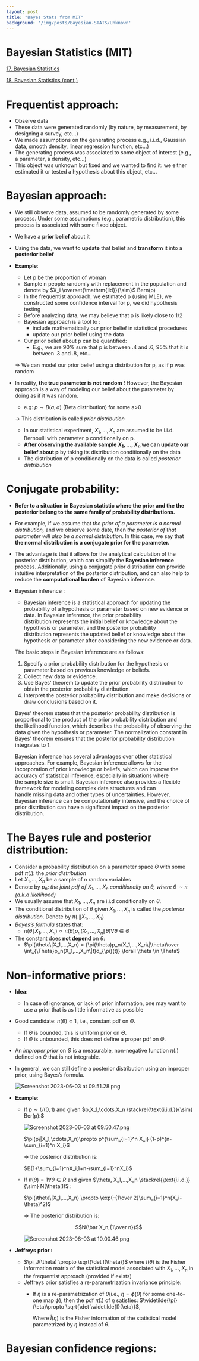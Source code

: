 ```yaml
---
layout: post
title: "Bayes Stats from MIT"
background: '/img/posts/Bayesian-STATS/Unknown'
---
```

# Bayesian Statistics (MIT)

[17. Bayesian Statistics](https://www.youtube.com/watch?v=bFZ-0FH5hfs&list=PLUl4u3cNGP60uVBMaoNERc6knT_MgPKS0&index=15)

[18. Bayesian Statistics (cont.)](https://www.youtube.com/watch?v=k2inA31Gups)

# **Frequentist approach:**

- Observe data
- These data were generated randomly (by nature, by measurement, by designing  a survey, etc…)
- We made assumptions on the generating process e.g., i.i.d., Gaussian data, smooth density, linear regression function, etc...)
- The generating process was associated to some object of interest (e.g., a parameter, a density, etc...)
- This object was unknown but fixed and we wanted to find it: we either estimated it or tested a hypothesis about this object, etc…

# **Bayesian approach:**

- We still observe data, assumed to be randomly generated by some process. Under some assumptions (e.g., parametric distribution), this process is associated with some fixed object.
- We have a **prior belief** about it
- Using the data, we want to **update** that belief and **transform** it into a **posterior belief**

- **Example**:
    - Let p be the proportion of woman
    - Sample n people randomly with replacement in the population and denote by  $X_i \overset{\mathrm{iid}}{\sim}$  Bern(p)
    - In the frequentist approach, we estimated p (using MLE), we constructed some confidence interval for p, we did hypothesis testing
    - Before analyzing data, we may believe that p is likely close to 1/2
    - Bayesian approach is a tool to :
        - include mathematically our prior belief in statistical procedures
        - update our prior belief using the data
    - Our prior belief about p can be quantified:
        - E.g., we are 90% sure that p is between .4 and .6, 95% that it is between .3 and .8, etc...
            
    
    ⇒ We can model our prior belief using a distribution for p, as if p was random
    
- In reality, **the true parameter is not random** ! However, the Bayesian approach is a way of modeling our belief about the parameter by doing as if it was random.
    - e.g: $p \sim B(a,a)$ (Beta distribution) for some a>0
    
    → This distribution is called *prior distribution*
    
    - In our statistical experiment, $X_1,...,X_n$ are assumed to be i.i.d. Bernoulli with parameter p conditionally on p.
    - **After observing the available sample $X_1,...,X_n$ we can update our belief about p** by taking its distribution conditionally on the data
    - The distribution of p conditionally on the data is called *posterior distribution*

# **Conjugate  probability:**

- **Refer to a situation in Bayesian statistic where the prior and the the posterior belong to the same family of probability distributions.**
- For example, if we assume that *the prior of a parameter is a normal distribution,* and we observe some date, then *the posterior of that parameter will also be a normal distribution*. In this case, we say that **the normal distribution is a conjugate prior for the parameter.**
- The advantage is that it allows for the analytical calculation of the posterior distribution, which can simplify the **Bayesian inference** process. Additionally, using a conjugate prior distribution can provide intuitive interpretation of the posterior distribution, and can also help to reduce the **computational** **burden** of Bayesian inference.
- Bayesian inference :
    - Bayesian inference is a statistical approach for updating the probability of a hypothesis or parameter based on new evidence or data. In Bayesian inference, the prior probability distribution represents the initial belief or knowledge about the hypothesis or parameter, and the posterior probability distribution represents the updated belief or knowledge about the hypothesis or parameter after considering the new evidence or data.
    
    The basic steps in Bayesian inference are as follows:
    
    1. Specify a prior probability distribution for the hypothesis or parameter based on previous knowledge or beliefs.
    2. Collect new data or evidence.
    3. Use Bayes' theorem to update the prior probability distribution to obtain the posterior probability distribution.
    4. Interpret the posterior probability distribution and make decisions or draw conclusions based on it.
    
    Bayes' theorem states that the posterior probability distribution is proportional to the product of the prior probability distribution and the likelihood function, which describes the probability of observing the data given the hypothesis or parameter. The normalization constant in Bayes' theorem ensures that the posterior probability distribution integrates to 1.
    
    Bayesian inference has several advantages over other statistical approaches. For example, Bayesian inference allows for the incorporation of prior knowledge or beliefs, which can improve the accuracy of statistical inference, especially in situations where the sample size is small. Bayesian inference also provides a flexible framework for modeling complex data structures and can handle missing data and other types of uncertainties. However, Bayesian inference can be computationally intensive, and the choice of prior distribution can have a significant impact on the posterior distribution.
    

# **The Bayes rule and posterior distribution:**

- Consider a probability distribution on a parameter space $\Theta$ with some pdf $\pi(.)$: the *prior distribution*
- Let $X_1,...,X_n$ be a sample of n random variables
- Denote by $p_n$: *the joint pdf of $X_1,...,X_n$ conditionally on $\theta,$ where $\theta \sim \pi$ (a.k.a likelihood)*
- We usually assume that $X_1,...,X_n$ are i.i.d conditionally on $\theta$.
- The conditional distribution of $\theta$ given $X_1,...,X_n$ is called the *posterior distribution*. Denote by $\pi(.\|X_1,...,X_n)$
- *Bayes’s formula* states that:
    - $\pi(\theta\|X_1,...,X_n) \propto \pi(\theta)p_n(X_1,...,X_n\|\theta)\forall \theta \in \Theta$
- The constant does **not depend** on $\theta$:
    - $\pi(\theta\|X_1,...,X_n) = {\pi(\theta)p_n(X_1,...,X_n\|\theta)\over \int_{\Theta}p_n(X_1,...,X_n\|t)d_{\pi}(t)} \forall \theta \in \Theta$

# Non-informative priors:

- **Idea**:
    - In case of ignorance, or lack of prior information, one may want to use a prior that is as little informative as possible
- Good candidate: $\pi(\theta) \propto 1$, i.e., constant pdf on $\Theta$.
    - If $\Theta$ is bounded, this is uniform prior on $\Theta$.
    - If $\Theta$  is unbounded, this does not define a proper pdf on $\Theta$.
- An *improper prior* on $\Theta$ is a measurable, non-negative function $\pi(.)$ defined on $\Theta$ that is not integrable.
- In general, we can still define a posterior distribution using an improper prior, using Bayes’s formula.
    
    ![Screenshot 2023-06-03 at 09.51.28.png](/img/posts/Bayesian-STATS/Screenshot_2023-06-03_at_09.51.28.png)
    
- **Example**:
    - If $p \sim U(0,1)$ and given $p,X_1,\cdots,X_n \stackrel{\text{i.i.d.}}{\sim} Ber(p):$
        
        ![Screenshot 2023-06-03 at 09.50.47.png](/img/posts/Bayesian-STATS/Screenshot_2023-06-03_at_09.50.47.png)
        
        $\pi(p\|X_1,\cdots,X_n)\propto p^{\sum_{i=1}^n X_i} (1-p)^{n-\sum_{i=1}^n X_i}$
        
        ⇒ the posterior distribution is:
        
        $B(1+\sum_{i=1}^nX_i,1+n-\sum_{i=1}^nX_i)$
        
    - If $\pi(\theta) = 1 \forall \theta \in R$ and given $\theta, X_1,...,X_n \stackrel{\text{i.i.d.}}{\sim} N(\theta,1)$
    :
        
        $\pi(\theta\|X_1,...,X_n) \propto \exp(-{1\over 2}\sum_{i=1}^n(X_i-\theta)^2)$
        
        ⇒ The posterior distribution is:
        
         $$N(\bar X_n,{1\over n})$$
        
        ![Screenshot 2023-06-03 at 10.00.46.png](/img/posts/Bayesian-STATS/Screenshot_2023-06-03_at_10.00.46.png)
        
- **Jeffreys prior :**
    - $\pi_J(\theta) \propto \sqrt{\det I(\theta)}$ where $I(\theta)$ is the Fisher information matrix of the statistical model associated with $X_1,...,X_n$ in the frequentist approach (provided if exists)
    - Jeffreys prior satisfies  a re-parametrization invariance principle:
        - If $\eta$ is a re-parametrization of $\theta$(i.e., $\eta = \phi(\theta)$ for some one-to-one map $\phi$), then the pdf $\widetilde{\pi}(.)$  of $\eta$ satisfies: $\widetilde{\pi}(\eta)\propto \sqrt{\det \widetilde{I}(\eta)}$,
            
            Where $\widetilde{I}(\eta)$ is the Fisher information of the statistical model parametrized by $\eta$ instead of $\theta$.
            

# Bayesian confidence regions: